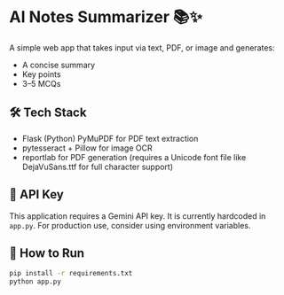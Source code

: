 # AI Notes Summarizer 📚✨

A simple web app that takes input via text, PDF, or image and generates:
- A concise summary
- Key points
- 3–5 MCQs

## 🛠 Tech Stack
- Flask (Python)
 PyMuPDF for PDF text extraction
- pytesseract + Pillow for image OCR
- reportlab for PDF generation (requires a Unicode font file like DejaVuSans.ttf for full character support)

## 🔑 API Key
This application requires a Gemini API key. It is currently hardcoded in `app.py`. For production use, consider using environment variables.

## 🚀 How to Run
```bash
pip install -r requirements.txt
python app.py
